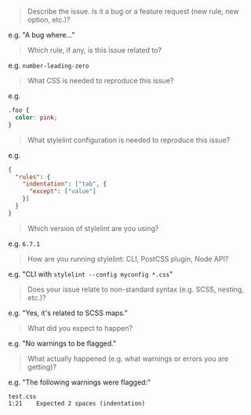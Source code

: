 <!-- Please answer the following questions: -->

> Describe the issue. Is it a bug or a feature request (new rule, new option, etc.)?

e.g. "A bug where..."

> Which rule, if any, is this issue related to?

e.g. `number-leading-zero`

> What CSS is needed to reproduce this issue?

e.g.

```css
.foo {
  color: pink;
}
```

> What stylelint configuration is needed to reproduce this issue?

e.g.

```json
{
  "rules": {
    "indentation": ["tab", {
      "except": ["value"]
    }]
  }
}
```

> Which version of stylelint are you using?

e.g. `6.7.1`

> How are you running stylelint: CLI, PostCSS plugin, Node API?

e.g. "CLI with `stylelint --config myconfig *.css`"

> Does your issue relate to non-standard syntax (e.g. SCSS, nesting, etc.)?

e.g. "Yes, it's related to SCSS maps."

> What did you expect to happen?

e.g. "No warnings to be flagged."

> What actually happened (e.g. what warnings or errors you are getting)?

e.g. "The following warnings were flagged:"

```shell
test.css
1:21    Expected 2 spaces (indentation)
```

<!--
Here are the best ways to help resolve your issue:
1. Figure out what needs to be done, propose it, and then write the code and submit a PR.
2. If your issue is a bug, consider at least submitting a PR with failing tests.
-->

<!--
Note: stackoverflow is our preferred QA forum - http://stackoverflow.com/questions/tagged/stylelint
-->
